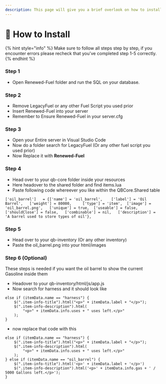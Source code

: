 ```yaml
---
description: This page will give you a brief overlook on how to install this resource
---
```


# 📄 How to Install

{% hint style="info" %}
Make sure to follow all steps step by step, if you encounter errors please recheck that you've completed step 1-5 correctly.
{% endhint %}

### Step 1

* Open Renewed-Fuel folder and run the SQL on your database.

### Step 2

* Remove LegacyFuel or any other Fuel Script you used prior
* Insert Renewed-Fuel into your server
* Remember to Ensure Renewed-Fuel in your server.cfg

### Step 3

* Open your Entire server in Visual Studio Code
* Now do a folder search for LegacyFuel (Or any other fuel script you used prior)
* Now Replace it with **Renewed-Fuel**

### Step 4

* Head over to your qb-core folder inside your resources
* Here headover to the shared folder and find items.lua
* Paste following code whereever you like within the QBCore.Shared table

```
['oil_barrel'] 	 = {['name'] = 'oil_barrel', 	['label'] = 'Oil Barrel', 	['weight'] = 80000, 	['type'] = 'item', 	['image'] = 'oil_barrel.png', 	['unique'] = true, 	['useable'] = false, 	['shouldClose'] = false,   ['combinable'] = nil,   ['description'] = 'A barrel used to store types of oil'},
```

### Step 5

* Head over to your qb-inventory (Or any other inventory)
* Paste the oil\_barrel.png into your html/images

### Step 6 (Optional)

These steps is needed if you want the oil barrel to show the current Gasoline inside them

* Headover to your qb-inventory/html/js/app.js
* Now search for harness and it should look like

```
else if (itemData.name == "harness") {
    $(".item-info-title").html("<p>" + itemData.label + "</p>");
    $(".item-info-description").html(
        "<p>" + itemData.info.uses + " uses left.</p>"
    );
}
```

* now replace that code with this

```
else if (itemData.name == "harness") {
    $(".item-info-title").html("<p>" + itemData.label + "</p>");
    $(".item-info-description").html(
        "<p>" + itemData.info.uses + " uses left.</p>"
    );
} else if (itemData.name == "oil_barrel") {
    $(".item-info-title").html('<p>' + itemData.label + '</p>')
    $(".item-info-description").html('<p>' + itemData.info.gas + ' / 5000 Gallons left.</p>');
}
```
